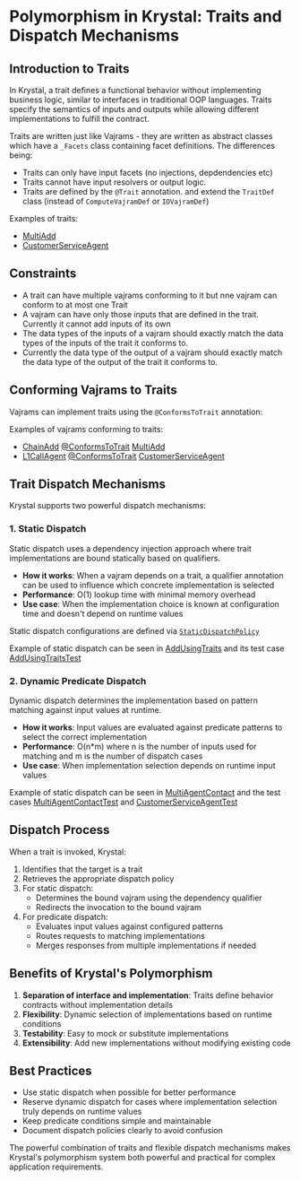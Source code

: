 # Polymorphism in Krystal: Traits and Dispatch Mechanisms

## Introduction to Traits

In Krystal, a trait defines a functional behavior without implementing business logic, similar to
interfaces in traditional OOP languages. Traits specify the semantics of inputs and outputs while
allowing different implementations to fulfill the contract.

Traits are written just like Vajrams - they are written as abstract classes which have a `_Facets`
class containing facet definitions. The differences being:

* Traits can only have input facets (no injections, depdendencies etc)
* Traits cannot have input resolvers or output logic.
* Traits are defined by the `@Trait` annotation. and extend the `TraitDef` class (instead of
  `ComputeVajramDef` or `IOVajramDef`)

Examples of traits:

* [MultiAdd](../vajram/vajram-samples/src/main/java/com/flipkart/krystal/vajram/samples/calculator/add/MultiAdd.java)
* [CustomerServiceAgent](../vajram/vajram-samples/src/main/java/com/flipkart/krystal/vajram/samples/customer_service/CustomerServiceAgent.java)

## Constraints

* A trait can have multiple vajrams conforming to it but nne vajram can conform to at most one Trait
* A vajram can have only those inputs that are defined in the trait. Currently it cannot add inputs
  of its own
* The data types of the inputs of a vajram should exactly match the data types of the inputs of the
  trait it conforms to.
* Currently the data type of the output of a vajram should exactly match the data type of the output
  of the trait it conforms to.

## Conforming Vajrams to Traits

Vajrams can implement traits using the `@ConformsToTrait` annotation:

Examples of vajrams conforming to traits:

* [ChainAdd](../vajram/vajram-samples/src/main/java/com/flipkart/krystal/vajram/samples/calculator/add/ChainAdd.java) [@ConformsToTrait](../vajram/vajram-java-sdk/src/main/java/com/flipkart/krystal/vajram/annos/ConformsToTrait.java) [MultiAdd](../vajram/vajram-samples/src/main/java/com/flipkart/krystal/vajram/samples/calculator/add/MultiAdd.java)
* [L1CallAgent](../vajram/vajram-samples/src/main/java/com/flipkart/krystal/vajram/samples/customer_service/L1CallAgent.java) [@ConformsToTrait](../vajram/vajram-java-sdk/src/main/java/com/flipkart/krystal/vajram/annos/ConformsToTrait.java) [CustomerServiceAgent](../vajram/vajram-samples/src/main/java/com/flipkart/krystal/vajram/samples/customer_service/CustomerServiceAgent.java)

## Trait Dispatch Mechanisms

Krystal supports two powerful dispatch mechanisms:

### 1. Static Dispatch

Static dispatch uses a dependency injection approach where trait implementations are bound
statically based on qualifiers.

- **How it works**: When a vajram depends on a trait, a qualifier annotation can be used to
  influence which concrete implementation is selected
- **Performance**: O(1) lookup time with minimal memory overhead
- **Use case**: When the implementation choice is known at configuration time and doesn't depend on
  runtime values

Static dispatch configurations are defined via [
`StaticDispatchPolicy`](../krystal-common/src/main/java/com/flipkart/krystal/traits/StaticDispatchPolicy.java)

Example of static dispatch can be seen
in [AddUsingTraits](../vajram/vajram-samples/src/main/java/com/flipkart/krystal/vajram/samples/calculator/add/AddUsingTraits.java)
and its test
case [AddUsingTraitsTest](../vajram/vajram-samples/src/test/java/com/flipkart/krystal/vajram/samples/calculator/add/AddUsingTraitsTest.java)

### 2. Dynamic Predicate Dispatch

Dynamic dispatch determines the implementation based on pattern matching against input values at
runtime.

- **How it works**: Input values are evaluated against predicate patterns to select the correct
  implementation
- **Performance**: O(n*m) where n is the number of inputs used for matching and m is the number of
  dispatch cases
- **Use case**: When implementation selection depends on runtime input values

Example of static dispatch can be seen
in [MultiAgentContact](../vajram/vajram-samples/src/main/java/com/flipkart/krystal/vajram/samples/customer_service/MultiAgentContact.java)
and the test
cases [MultiAgentContactTest](../vajram/vajram-samples/src/test/java/com/flipkart/krystal/vajram/samples/customer_service/MultiAgentContactTest.java)
and [CustomerServiceAgentTest](../vajram/vajram-samples/src/test/java/com/flipkart/krystal/vajram/samples/customer_service/CustomerServiceAgentTest.java)

## Dispatch Process

When a trait is invoked, Krystal:

1. Identifies that the target is a trait
2. Retrieves the appropriate dispatch policy
3. For static dispatch:
    - Determines the bound vajram using the dependency qualifier
    - Redirects the invocation to the bound vajram
4. For predicate dispatch:
    - Evaluates input values against configured patterns
    - Routes requests to matching implementations
    - Merges responses from multiple implementations if needed

## Benefits of Krystal's Polymorphism

1. **Separation of interface and implementation**: Traits define behavior contracts without
   implementation details
2. **Flexibility**: Dynamic selection of implementations based on runtime conditions
3. **Testability**: Easy to mock or substitute implementations
4. **Extensibility**: Add new implementations without modifying existing code

## Best Practices

- Use static dispatch when possible for better performance
- Reserve dynamic dispatch for cases where implementation selection truly depends on runtime values
- Keep predicate conditions simple and maintainable
- Document dispatch policies clearly to avoid confusion

The powerful combination of traits and flexible dispatch mechanisms makes Krystal's polymorphism
system both powerful and practical for complex application requirements.